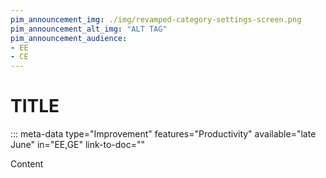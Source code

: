 ```yaml
---
pim_announcement_img: ./img/revamped-category-settings-screen.png
pim_announcement_alt_img: "ALT TAG"
pim_announcement_audience:
- EE
- CE
---
```


# TITLE
::: meta-data type="Improvement" features="Productivity" available="late June" in="EE,GE" link-to-doc=""

Content
